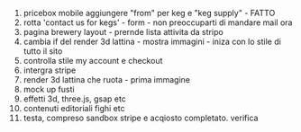 1. pricebox mobile aggiungere "from" per keg e "keg supply" - FATTO
2. rotta 'contact us for kegs' - form - non preoccuparti di mandare mail ora
3. pagina brewery layout - prernde lista attivita da stripo
4. cambia if del render 3d lattina - mostra immagini - iniza con lo stile di tutto il sito 
5. controlla stile my account e checkout
6. intergra stripe
7. render 3d lattina che ruota - prima immagine
8. mock up fusti
9. effetti 3d, three.js, gsap etc
10. contenuti editoriali fighi etc
11. testa, compreso sandbox stripe e acqiosto completato. verifica  